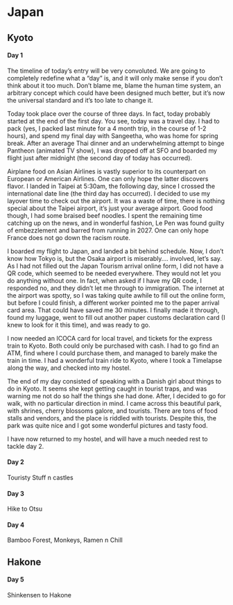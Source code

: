 <h1>Japan</h1>

<h2 id="kyoto">Kyoto</h2>

<h4>Day 1</h4>

The timeline of today’s entry will be very convoluted. We are going to completely redefine what a “day” is, and it will only make sense if you don’t think about it too much. Don’t blame me, blame the human time system, an arbitrary concept which could have been designed much better, but it’s now the universal standard and it’s too late to change it. 

Today took place over the course of three days. In fact, today probably started at the end of the first day. You see, today was a travel day. I had to pack (yes, I packed last minute for a 4 month trip, in the course of 1-2 hours), and spend my final day with Sangeetha, who was home for spring break. After an average Thai dinner and an underwhelming attempt to binge Pantheon (animated TV show), I was dropped off at SFO and boarded my flight just after midnight (the second day of today has occurred).

Airplane food on Asian Airlines is vastly superior to its counterpart on European or American Airlines. One can only hope the latter discovers flavor. I landed in Taipei at 5:30am, the following day, since I crossed the international date line (the third day has occurred). I decided to use my layover time to check out the airport. It was a waste of time, there is nothing special about the Taipei airport, it’s just your average airport. Good food though, I had some braised beef noodles. I spent the remaining time catching up on the news, and in wonderful fashion, Le Pen was found guilty of embezzlement and barred from running in 2027. One can only hope France does not go down the racism route.

I boarded my flight to Japan, and landed a bit behind schedule. Now, I don’t know how Tokyo is, but the Osaka airport is miserably…. involved, let’s say. As I had not filled out the Japan Tourism arrival online form, I did not have a QR code, which seemed to be needed everywhere. They would not let you do anything without one. In fact, when asked if I have my QR code, I responded no, and they didn’t let me through to immigration. The internet at the airport was spotty, so I was taking quite awhile to fill out the online form, but before I could finish, a different worker pointed me to the paper arrival card area. That could have saved me 30 minutes. I finally made it through, found my luggage, went to fill out another paper customs declaration card (I knew to look for it this time), and was ready to go. 

I now needed an ICOCA card for local travel, and tickets for the express train to Kyoto. Both could only be purchased with cash. I had to go find an ATM, find where I could purchase them, and managed to barely make the train in time. I had a wonderful train ride to Kyoto, where I took a Timelapse along the way, and checked into my hostel. 

The end of my day consisted of speaking with a Danish girl about things to do in Kyoto. It seems she kept getting caught in tourist traps, and was warning me not do so half the things she had done. After, I decided to go for walk, with no particular direction in mind. I came across this beautiful park, with shrines, cherry blossoms galore, and tourists. There are tons of food stalls and vendors, and the place is riddled with tourists. Despite this, the park was quite nice and I got some wonderful pictures and tasty food.

I have now returned to my hostel, and will have a much needed rest to tackle day 2. 

<h4>Day 2</h4>

Touristy Stuff n castles

<h4>Day 3</h4>

Hike to Otsu

<h4>Day 4</h4>

Bamboo Forest, Monkeys, Ramen n Chill

<h2 id="hakone">Hakone</h2>

<h4 id="recent">Day 5</h4>

Shinkensen to Hakone